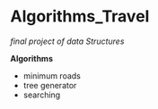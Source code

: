 # Algorithms_Travel
*final project of data Structures*

**Algorithms**
- minimum roads
- tree generator
- searching
